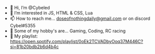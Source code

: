 - 👋 Hi, I’m @Cybeled
- 👀 I’m interested in JS, HTML & CSS, Lua 
- 📫 How to reach me... doseofnothingdaily@gmail.com or on discord Cybel#5355
- 🔭 Some of my hobby's are... Gaming, Coding, RC racing 
- 🎵 My playlist: https://open.spotify.com/playlist/0oEk2TCVADbyOoq37M446C?si=81b20bdb2b6d4b4c

